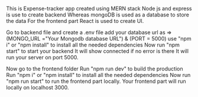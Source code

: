 This is Expense-tracker app created using MERN stack
Node js and express is use to create backend 
Whereas mongoDB is used as a database to store the data
For the frontend part React is used to create UI.


Go to backend file and create a .env file add your database url as => (MONGO_URL ="Your Mongodb database URL") & (PORT = 5000)
use "npm i" or "npm install" to install all the needed dependencies 
Now run "npm start" to start your backend
It will show connected if no error is there
It will run your server on port 5000.

Now go to the frontend folder 
Run "npm run dev" to build the production
Run "npm i" or "npm install" to install all the needed dependencies 
Now run "npm run start" to run the frontend part locally.
Your frontend part will run locally on localhost 3000.

